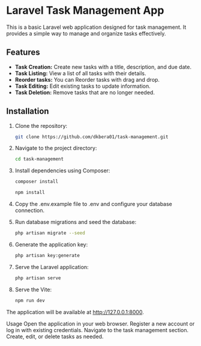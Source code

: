 # Laravel Task Management App

This is a basic Laravel web application designed for task management. It provides a simple way to manage and organize tasks effectively.

## Features

-   **Task Creation:** Create new tasks with a title, description, and due date.
-   **Task Listing:** View a list of all tasks with their details.
-   **Reorder tasks:** You can Reorder tasks with drag and drop.
-   **Task Editing:** Edit existing tasks to update information.
-   **Task Deletion:** Remove tasks that are no longer needed.

## Installation

1. Clone the repository:

    ```bash
    git clone https://github.com/dkbera01/task-management.git

    ```

2. Navigate to the project directory:

    ```bash
    cd task-management

    ```

3. Install dependencies using Composer:

    ```bash
    composer install

    npm install

    ```

4. Copy the .env.example file to .env and configure your database connection.

5. Run database migrations and seed the database:

    ```bash
    php artisan migrate --seed

    ```

6. Generate the application key:

    ```bash
    php artisan key:generate

    ```

7. Serve the Laravel application:

    ```bash
    php artisan serve

    ```

8. Serve the Vite:
    ```bash
    npm run dev
    ```

The application will be available at http://127.0.0.1:8000.

Usage
Open the application in your web browser.
Register a new account or log in with existing credentials.
Navigate to the task management section.
Create, edit, or delete tasks as needed.
